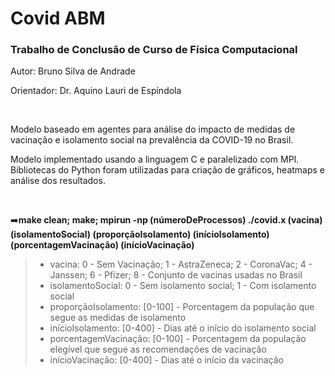 # Covid ABM
### Trabalho de Conclusão de Curso de Física Computacional

Autor: Bruno Silva de Andrade

Orientador: Dr. Aquino Lauri de Espíndola

<br/>

Modelo baseado em agentes para análise do impacto de medidas de vacinação e isolamento social na prevalência da COVID-19 no Brasil.

Modelo implementado usando a linguagem C e paralelizado com MPI. Bibliotecas do Python foram utilizadas para criação de gráficos, heatmaps e análise dos resultados.

<br/>


➡️**make clean; make; mpirun -np (númeroDeProcessos) ./covid.x (vacina) (isolamentoSocial) (proporçãoIsolamento) (inícioIsolamento) (porcentagemVacinação) (inícioVacinação)**

> - vacina: 0 - Sem Vacinação; 1 - AstraZeneca; 2 - CoronaVac; 4 - Janssen; 6 - Pfizer; 8 - Conjunto de vacinas usadas no Brasil
> - isolamentoSocial: 0 - Sem isolamento social; 1 - Com isolamento social
> - proporçãoIsolamento: [0-100] - Porcentagem da população que segue as medidas de isolamento
> - inícioIsolamento: [0-400] - Dias até o início do isolamento social
> - porcentagemVacinação: [0-100] - Porcentagem da população elegível que segue as recomendações de vacinação
> - inícioVacinação: [0-400] - Dias até o início da vacinação
